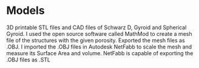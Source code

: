# Models
3D printable STL files and CAD files of Schwarz D, Gyroid and Spherical Gyroid.
I used the open source software called MathMod to create a mesh file of the structures with the given porosity.
Exported the mesh files as .OBJ.
I imported the .OBJ files in Autodesk NetFabb to scale the mesh and measure its Surface Area and volume.
NetFabb is capable of exporting the .OBJ files as .STL
